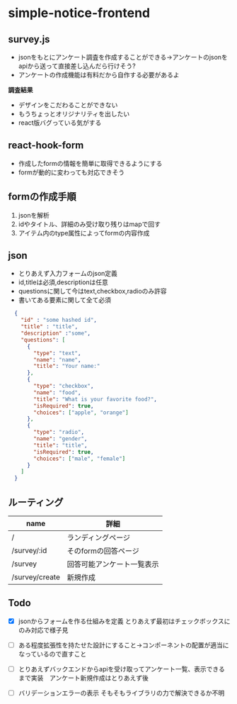 # simple-notice-frontend



## survey.js

* jsonをもとにアンケート調査を作成することができる→アンケートのjsonをapiから送って直接差し込んだら行けそう?
* アンケートの作成機能は有料だから自作する必要があるよ

**調査結果**

* デザインをこだわることができない
* もうちょっとオリジナリティを出したい
* react版バグっている気がする



## react-hook-form

* 作成したformの情報を簡単に取得できるようにする
* formが動的に変わっても対応できそう



## formの作成手順

1. jsonを解析
2. idやタイトル、詳細のみ受け取り残りはmapで回す
3. アイテム内のtype属性によってformの内容作成



## json

* とりあえず入力フォームのjson定義
* id,titleは必須,descriptionは任意
* questionsに関して今はtext,checkbox,radioのみ許容
* 書いてある要素に関して全て必須

```json
  {
    "id" : "some hashed id",
    "title" : "title", 
    "description" :"some",
    "questions": [
      {
        "type": "text",
        "name": "name",
        "title": "Your name:"
      },
      {
        "type": "checkbox",
        "name": "food",
        "title": "What is your favorite food?",
        "isRequired": true,
        "choices": ["apple", "orange"]
      },
      {
      	"type": "radio",
      	"name": "gender",
        "title": "title",
        "isRequired": true,
        "choices": ["male", "female"]
      }
    ]
  }

```



## ルーティング

| name           | 詳細                       |
| -------------- | -------------------------- |
| /              | ランディングページ         |
| /survey/:id    | そのformの回答ページ       |
| /survey        | 回答可能アンケート一覧表示 |
| /survey/create | 新規作成                   |



## Todo

* [x] jsonからフォームを作る仕組みを定義 とりあえず最初はチェックボックスにのみ対応で様子見
* [ ] ある程度拡張性を持たせた設計にすること→コンポーネントの配置が適当になっているので直すこと
* [ ] とりあえずバックエンドからapiを受け取ってアンケート一覧、表示できるまで実装　アンケート新規作成はとりあえず後
* [ ] バリデーションエラーの表示 そもそもライブラリの力で解決できるか不明



